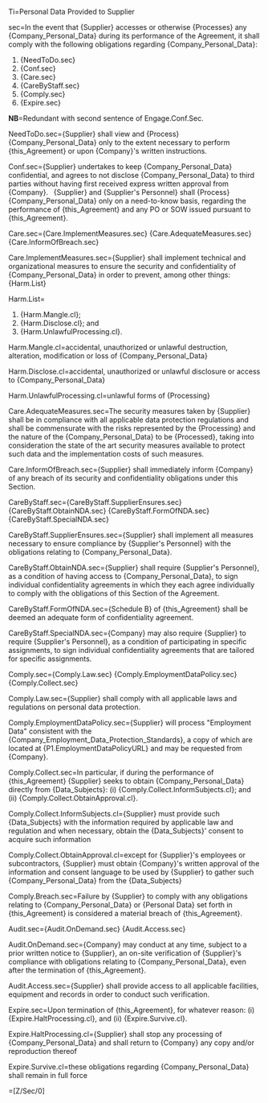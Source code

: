Ti=Personal Data Provided to Supplier

sec=In the event that {Supplier} accesses or otherwise {Processes} any {Company_Personal_Data} during its performance of the Agreement, it shall comply with the following obligations regarding {Company_Personal_Data}: <ol><li>{NeedToDo.sec}</li><li>{Conf.sec}</li><li>{Care.sec}</li><li>{CareByStaff.sec}</li><li>{Comply.sec}</li><li>{Expire.sec}</li></ol>

<b>NB</b>=Redundant with second sentence of Engage.Conf.Sec.

NeedToDo.sec={Supplier} shall view and {Process} {Company_Personal_Data} only to the extent necessary to perform {this_Agreement} or upon {Company}'s written instructions.

Conf.sec={Supplier} undertakes to keep {Company_Personal_Data} confidential, and agrees to not disclose {Company_Personal_Data} to third parties without having first received express written approval from {Company}.  {Supplier} and {Supplier's Personnel} shall {Process} {Company_Personal_Data} only on a need-to-know basis, regarding the performance of {this_Agreement} and any PO or SOW issued pursuant to {this_Agreement}.

Care.sec={Care.ImplementMeasures.sec}  {Care.AdequateMeasures.sec}  {Care.InformOfBreach.sec} 

Care.ImplementMeasures.sec={Supplier} shall implement technical and organizational measures to ensure the security and confidentiality of {Company_Personal_Data} in order to prevent, among other things: {Harm.List}

Harm.List=<ol><li>{Harm.Mangle.cl};</li><li>{Harm.Disclose.cl}; and </li><li>{Harm.UnlawfulProcessing.cl}.</li></ol>

Harm.Mangle.cl=accidental, unauthorized or unlawful destruction, alteration, modification or loss of {Company_Personal_Data}

Harm.Disclose.cl=accidental, unauthorized or unlawful disclosure or access to {Company_Personal_Data}

Harm.UnlawfulProcessing.cl=unlawful forms of {Processing}

Care.AdequateMeasures.sec=The security measures taken by {Supplier} shall be in compliance with all applicable data protection regulations and shall be commensurate with the risks represented by the {Processing} and the nature of the {Company_Personal_Data} to be {Processed}, taking into consideration the state of the art security measures available to protect such data and the implementation costs of such measures.

Care.InformOfBreach.sec={Supplier} shall immediately inform {Company} of any breach of its security and confidentiality obligations under this Section.


CareByStaff.sec={CareByStaff.SupplierEnsures.sec}  {CareByStaff.ObtainNDA.sec}  {CareByStaff.FormOfNDA.sec}  {CareByStaff.SpecialNDA.sec}

CareByStaff.SupplierEnsures.sec={Supplier} shall implement all measures necessary to ensure compliance by {Supplier's Personnel} with the obligations relating to {Company_Personal_Data}.

CareByStaff.ObtainNDA.sec={Supplier} shall require {Supplier's Personnel}, as a condition of having access to {Company_Personal_Data}, to sign individual confidentiality agreements in which they each agree individually to comply with the obligations of this Section of the Agreement.

CareByStaff.FormOfNDA.sec={Schedule B} of {this_Agreement} shall be deemed an adequate form of confidentiality agreement.

CareByStaff.SpecialNDA.sec={Company} may also require {Supplier} to require {Supplier's Personnel}, as a condition of participating in specific assignments, to sign individual confidentiality agreements that are tailored for specific assignments.

Comply.sec={Comply.Law.sec} {Comply.EmploymentDataPolicy.sec} {Comply.Collect.sec}

Comply.Law.sec={Supplier} shall comply with all applicable laws and regulations on personal data protection.

Comply.EmploymentDataPolicy.sec={Supplier} will process "Employment Data" consistent with the {Company_Employment_Data_Protection_Standards}, a copy of which are located at {P1.EmploymentDataPolicyURL} and may be requested from {Company}.

Comply.Collect.sec=In particular, if during the performance of {this_Agreement} {Supplier} seeks to obtain {Company_Personal_Data} directly from {Data_Subjects}: (i) {Comply.Collect.InformSubjects.cl}; and (ii) {Comply.Collect.ObtainApproval.cl}. 

Comply.Collect.InformSubjects.cl={Supplier} must provide such {Data_Subjects} with the information required by applicable law and regulation and when necessary, obtain the {Data_Subjects}' consent to acquire such information

Comply.Collect.ObtainApproval.cl=except for {Supplier}'s employees or subcontractors, {Supplier} must obtain {Company}'s written approval of the information and consent language to be used by {Supplier} to gather such {Company_Personal_Data} from the {Data_Subjects}

Comply.Breach.sec=Failure by {Supplier} to comply with any obligations relating to {Company_Personal_Data} or {Personal Data} set forth in {this_Agreement} is considered a material breach of {this_Agreement}.

Audit.sec={Audit.OnDemand.sec}  {Audit.Access.sec}

Audit.OnDemand.sec={Company} may conduct at any time, subject to a prior written notice to {Supplier}, an on-site verification of {Supplier}'s compliance with obligations relating to {Company_Personal_Data}, even after the termination of {this_Agreement}.

Audit.Access.sec={Supplier} shall provide access to all applicable facilities, equipment and records in order to conduct such verification.

Expire.sec=Upon termination of {this_Agreement}, for whatever reason: (i) {Expire.HaltProcessing.cl}, and (ii) {Expire.Survive.cl}.

Expire.HaltProcessing.cl={Supplier} shall stop any processing of {Company_Personal_Data} and shall return to {Company} any copy and/or reproduction thereof

Expire.Survive.cl=these obligations regarding {Company_Personal_Data} shall remain in full force
	                    
=[Z/Sec/0]